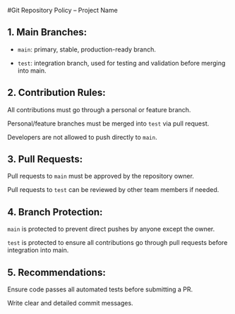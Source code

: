 #Git Repository Policy – Project Name

## 1. Main Branches:

- `main`: primary, stable, production-ready branch.

- `test`: integration branch, used for testing and validation before merging into main.

## 2. Contribution Rules:

All contributions must go through a personal or feature branch.

Personal/feature branches must be merged into `test` via pull request.

Developers are not allowed to push directly to `main`.

## 3. Pull Requests:

Pull requests to `main` must be approved by the repository owner.

Pull requests to `test` can be reviewed by other team members if needed.

## 4. Branch Protection:

`main` is protected to prevent direct pushes by anyone except the owner.

`test` is protected to ensure all contributions go through pull requests before integration into main.

## 5. Recommendations:

Ensure code passes all automated tests before submitting a PR.

Write clear and detailed commit messages.
